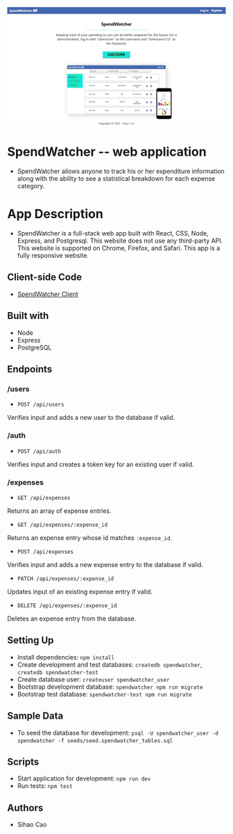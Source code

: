 <img src='images/Landing_Page.JPG'>

# SpendWatcher -- web application
* SpendWatcher allows anyone to track his or her expenditure information along with the ability to see a statistical breakdown for each expense category.

# App Description
* SpendWatcher is a full-stack web app built with React, CSS, Node, Express, and Postgresql. This website does not use any third-party API. This website is supported on Chrome, Firefox, and Safari. This app is a fully responsive website.

## Client-side Code
* [SpendWatcher Client](https://github.com/sihaocao/spendwatcher-client)

## Built with
* Node
* Express
* PostgreSQL

## Endpoints
### /users
* `POST /api/users`

Verifies input and adds a new user to the database if valid.

### /auth
* `POST /api/auth`

Verifies input and creates a token key for an existing user if valid.

### /expenses
* `GET /api/expenses`

Returns an array of expense entries.

* `GET /api/expenses/:expense_id`

Returns an expense entry whose id matches `:expense_id`.

* `POST /api/expenses`

Verifies input and adds a new expense entry to the database if valid.

* `PATCH /api/expenses/:expense_id`

Updates input of an existing expense entry if valid.

* `DELETE /api/expenses/:expense_id`

Deletes an expense entry from the database.

## Setting Up
* Install dependencies: `npm install`
* Create development and test databases: `createdb spendwatcher`, `createdb spendwatcher-test`
* Create database user: `createuser spendwatcher_user`
* Bootstrap development database: `spendwatcher npm run migrate`
* Bootstrap test database: `spendwatcher-test npm run migrate`

## Sample Data
* To seed the database for development: `psql -U spendwatcher_user -d spendwatcher -f seeds/seed.spendwatcher_tables.sql`

## Scripts
* Start application for development: `npm run dev`
* Run tests: `npm test`

## Authors
* Sihao Cao